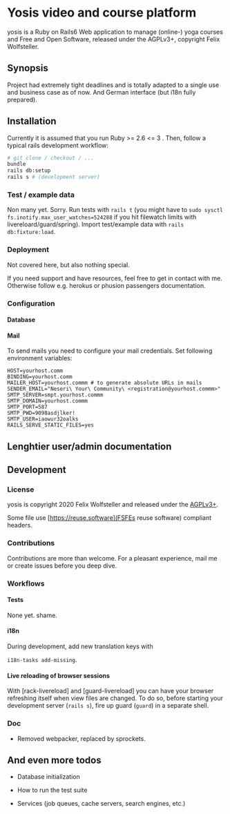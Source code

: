 # Yosis video and course platform

yosis is a Ruby on Rails6 Web application to manage (online-) yoga courses and
Free and Open Software, released under the AGPLv3+, copyright Felix Wolfsteller.

## Synopsis

Project had extremely tight deadlines and is totally adapted to a single use and
business case as of now. And German interface (but i18n fully prepared).

## Installation

Currently it is assumed that you run Ruby >= 2.6 <= 3 . Then, follow a typical
rails development workflow:

```bash
# git clone / checkout / ...
bundle
rails db:setup
rails s # (development server)
```

### Test / example data

Non many yet. Sorry.
Run tests with `rails t` (you might have to `sudo sysctl fs.inotify.max_user_watches=524288` if you hit filewatch limits with livereloard/guard/spring).
Import test/example data with `rails db:fixture:load`.

### Deployment

Not covered here, but also nothing special.

If you need support and have resources, feel free to get in
contact with me. Otherwise follow e.g. herokus or phusion passengers
documentation.

### Configuration

#### Database
#### Mail

To send mails you need to configure your mail credentials. Set following
environment variables:

    HOST=yourhost.comm
    BINDING=yourhost.comm
    MAILER_HOST=yourhost.commm # to generate absolute URLs in mails
    SENDER_EMAIL="Neseri\ Your\ Community\ <registration@yourhost.commm>"
    SMTP_SERVER=smpt.yourhost.commm
    SMTP_DOMAIN=yourhost.commm
    SMTP_PORT=587
    SMTP_PWD=9098asdjlker!
    SMTP_USER=iaowur32oalks
    RAILS_SERVE_STATIC_FILES=yes


## Lenghtier user/admin documentation

## Development

### License

yosis is copyright 2020 Felix Wolfsteller and released under the
[AGPLv3+](LICENSE).

Some file use [https://reuse.software](FSFEs reuse software) compliant headers.

### Contributions

Contributions are more than welcome. For a pleasant experience, mail me or
create issues before you deep dive.

### Workflows

#### Tests

None yet. shame.

#### i18n

During development, add new translation keys with

`i18n-tasks add-missing`.

#### Live reloading of browser sessions

With [rack-livereload] and [guard-livereload] you can have your browser
refreshing itself when view files are changed. To do so, before starting your
development server (`rails s`), fire up guard (`guard`) in a separate shell.

### Doc

  * Removed webpacker, replaced by sprockets.

## And even more todos

* Database initialization

* How to run the test suite

* Services (job queues, cache servers, search engines, etc.)
